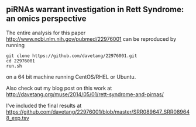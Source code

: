 piRNAs warrant investigation in Rett Syndrome: an omics perspective
----------------

The entire analysis for this paper <http://www.ncbi.nlm.nih.gov/pubmed/22976001> can be reproduced by running

`git clone https://github.com/davetang/22976001.git` <br />
`cd 22976001` <br />
`run.sh` <br />

on a 64 bit machine running CentOS/RHEL or Ubuntu.

Also check out my blog post on this work at <http://davetang.org/muse/2014/05/01/rett-syndrome-and-pirnas/>

I've included the final results at <https://github.com/davetang/22976001/blob/master/SRR089647_SRR089648_exp.tsv>
